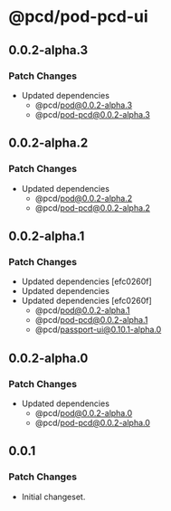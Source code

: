 # @pcd/pod-pcd-ui

## 0.0.2-alpha.3

### Patch Changes

- Updated dependencies
  - @pcd/pod@0.0.2-alpha.3
  - @pcd/pod-pcd@0.0.2-alpha.3

## 0.0.2-alpha.2

### Patch Changes

- Updated dependencies
  - @pcd/pod@0.0.2-alpha.2
  - @pcd/pod-pcd@0.0.2-alpha.2

## 0.0.2-alpha.1

### Patch Changes

- Updated dependencies [efc0260f]
- Updated dependencies
- Updated dependencies [efc0260f]
  - @pcd/pod@0.0.2-alpha.1
  - @pcd/pod-pcd@0.0.2-alpha.1
  - @pcd/passport-ui@0.10.1-alpha.0

## 0.0.2-alpha.0

### Patch Changes

- Updated dependencies
  - @pcd/pod@0.0.2-alpha.0
  - @pcd/pod-pcd@0.0.2-alpha.0

## 0.0.1

### Patch Changes

- Initial changeset.
